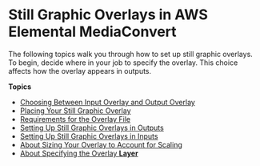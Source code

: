 # Still Graphic Overlays in AWS Elemental MediaConvert<a name="setting-up-a-graphic-overlay"></a>

The following topics walk you through how to set up still graphic overlays\. To begin, decide where in your job to specify the overlay\. This choice affects how the overlay appears in outputs\.

**Topics**
+ [Choosing Between Input Overlay and Output Overlay](choosing-between-input-overlay-and-output-overlay.md)
+ [Placing Your Still Graphic Overlay](placing-your-still-graphic-overlay.md)
+ [Requirements for the Overlay File](requirements-for-the-overlay-file.md)
+ [Setting Up Still Graphic Overlays in Outputs](setting-up-still-graphic-overlays-in-outputs.md)
+ [Setting Up Still Graphic Overlays in Inputs](setting-up-still-graphic-overlays-in-inputs.md)
+ [About Sizing Your Overlay to Account for Scaling](about-overlay-scaling.md)
+ [About Specifying the Overlay **Layer**](using-multiple-overlays.md)